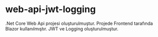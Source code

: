# web-api-jwt-logging
.Net Core Web Api projesi oluşturulmuştur. Projede Frontend tarafında Blazor kullanılmıştır. JWT ve Logging oluşturulmuştur.

